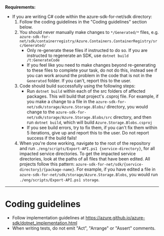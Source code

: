 **Requirements:**
- If you are writing C# code within the azure-sdk-for-net/sdk directory:
    1. Follow the coding guidelines in the "Coding guidelines" section below.
    2. You should never manually make changes to `*/Generated/*` files, e.g. `azure-sdk-for-net/sdk/containerregistry/Azure.Containers.ContainerRegistry/src/Generated/`
        - Only re-generate these files if instructed to do so. If you are instructed to regenerate an SDK, use `dotnet build /t:GenerateCode`
        - If you feel like you need to make changes beyond re-generating to these files to complete your task, do not do this, instead see if you can work around the problem in the code that is not in the `Generated` folder. If you can't, report this to the user.
    3. Code should build successfully using the following steps:
        - Run `dotnet build` within each of the src folders of affected packages. This will build that project's .csproj file. For example, if you make a change to a file in the `azure-sdk-for-net/sdk/storage/Azure.Storage.Blobs/` directory, you would change to the `azure-sdk-for-net/sdk/storage/Azure.Storage.Blobs/src` directory, and then run `dotnet build`, which will build `Azure.Storage.Blobs.csproj`
        - If you see build errors, try to fix them, if you can't fix them within 5 iterations, give up and report this to the user. Do not report success if the build fails!
    4. When you're done working, navigate to the root of the repository and run `./eng/scripts/Export-API.ps1 {service-directory}`, for all impacted service directories. To get the impacted service directories, look at the paths of all files that have been edited. All projects follow this pattern: `azure-sdk-for-net/sdk/{service-directory}/{package-name}`. For example, if you have edited a file in `azure-sdk-for-net/sdk/storage/Azure.Storage.Blobs`, you would run `./eng/scripts/Export-API.ps1 storage`.
---

# Coding guidelines
- Follow implementation guidelines at https://azure.github.io/azure-sdk/dotnet_implementation.html
- When writing tests, do not emit "Act", "Arrange" or "Assert" comments.
